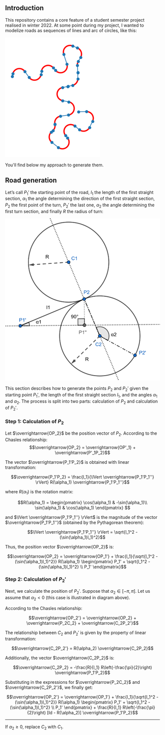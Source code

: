 

## Introduction

This repository contains a core feature of a student semester project realised in winter 2022. At some point during my project, I wanted to modelize roads as sequences of lines and arc of circles, like this:

![image](output_example.png)

 You'll find below my approach to generate them.



## Road generation


Let’s call $P_1′$ the starting point of the road, $l_1$ the length of the first straight section, $α_1$ the angle
determining the direction of the first straight section, $P_2$ the first point of the turn, $P_2′$ the last one,
$α_2$ the angle determining the first turn section, and finally $R$ the radius of turn:

![diagram](geogebra_diagram.png)




This section describes how to generate the points $P_2$ and $P_2'$ given the starting point $P_1'$, the length of the first straight section $l_1$, and the angles $\alpha_1$ and $\alpha_2$. The process is split into two parts: calculation of $P_2$ and calculation of $P_2'$.

### Step 1: Calculation of $P_2$

Let $\overrightarrow{OP_2}$ be the position vector of $P_2$. According to the Chasles relationship:
$$\overrightarrow{OP_2} = \overrightarrow{OP'_1} + \overrightarrow{P'_1P_2}$$

The vector $\overrightarrow{P_1'P_2}$ is obtained with linear transformation:

$$\overrightarrow{P_1'P_2} = \frac{l_1}{\lVert \overrightarrow{P_1'P_1''} \rVert} R(\alpha_1) \overrightarrow{P_1'P_1''}$$

where $R(\alpha_1)$ is the rotation matrix:

$$R(\alpha_1) = \begin{pmatrix} 
  \cos(\alpha_1) & -\sin(\alpha_1)\\ 
  \sin(\alpha_1) & \cos(\alpha_1)
  \end{pmatrix}
  $$
  
and $\lVert \overrightarrow{P_1'P_1''} \rVert$ is the magnitude of the vector $\overrightarrow{P_1'P_1''}$ (obtained by the Pythagorean theorem):

$$\lVert \overrightarrow{P_1'P_1''} \rVert = \sqrt{l_1^2 - (\sin(\alpha_1)l_1)^2}$$

Thus, the position vector $\overrightarrow{OP_2}$ is:

$$\overrightarrow{OP_2} = \overrightarrow{OP_1'} + \frac{l_1}{\sqrt{l_1^2 - (\sin(\alpha_1)l_1)^2}} R(\alpha_1)
\begin{pmatrix}
P_1' + \sqrt{l_1^2 - (\sin(\alpha_1)l_1)^2} \\
P_1'
\end{pmatrix}$$

### Step 2: Calculation of $P_2'$

Next, we calculate the position of $P_2'$. Suppose that $\alpha_2 \in [-\pi, \pi]$. Let us assume that $\alpha_2 < 0$ (this case is illustrated in diagram above).

According to the Chasles relationship: 

$$\overrightarrow{OP_2'} = \overrightarrow{OP_2} + \overrightarrow{P_2C_2} + \overrightarrow{C_2P_2'}$$

The relationship between $C_2$ and $P_2'$ is given by the property of linear transformation:

$$\overrightarrow{C_2P_2'} = R(\alpha_2) \overrightarrow{C_2P_2}$$


Additionally, the vector $\overrightarrow{C_2P_2}$ is:

$$\overrightarrow{C_2P_2} = -\frac{R}{l_1} R\left(-\frac{\pi}{2}\right) \overrightarrow{P_1'P_2}$$


Substituting in the expressions for $\overrightarrow{P_2C_2}$ and $\overrightarrow{C_2P_2'}$, we finally get:

$$\overrightarrow{OP_2'} = \overrightarrow{OP_1'} + \frac{l_1}{\sqrt{l_1^2 - (\sin(\alpha_1)l_1)^2}} R(\alpha_1)
\begin{pmatrix}
P_1' + \sqrt{l_1^2 - (\sin(\alpha_1)l_1)^2} \\
P_1'
\end{pmatrix} + \frac{R}{l_1} R\left(-\frac{\pi}{2}\right) [Id - R(\alpha_2)] \overrightarrow{P_1'P_2}$$
___
If $\alpha_2 \geq 0$, replace $C_2$ with $C_1$.



